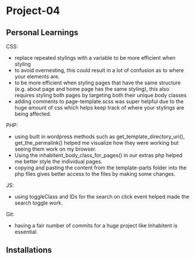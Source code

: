 # Project-04

## Personal Learnings

CSS: 
- replace repeated stylings with a variable to be more efficient when styling
- to avoid overnesting, this could result in a lot of confusion as to where your elements are.
- to be more efficient when styling pages that have the same structure (e.g. about page and home page has the same styling), this also requires styling both pages by targeting both their unique body classes
- adding comments to page-template.scss was super helpful due to the huge amount of css which helps keep track of where your stylings are being affected.

PHP:
- using built in wordpress methods such as get_template_directory_uri(), get_the_permalink() helped me visualize how they were working but seeing them work on my browser.
- Using the inhabitent_body_class_for_pages() in our extras php helped me better style the individual pages.
- copying and pasting the content from the template-parts folder into the php files gives better access to the files by making some changes.

JS:
- using toggleClass and IDs for the search on click event helped made the search toggle work. 

Git: 
- having a fair number of commits for a huge project like Inhabitent is essential.

## Installations

